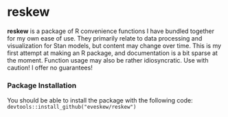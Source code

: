 # reskew

**reskew** is a package of R convenience functions I have bundled together for my own ease of use. They primarily relate to data processing and visualization for Stan models, but content may change over time. This is my first attempt at making an R package, and documentation is a bit sparse at the moment. Function usage may also be rather idiosyncratic. Use with caution! I offer no guarantees!

### Package Installation

You should be able to install the package with the following code: `devtools::install_github("eveskew/reskew")`
